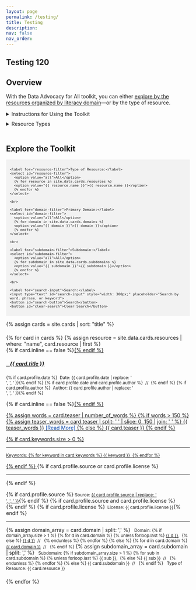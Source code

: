 ```yaml
---
layout: page
permalink: /testing/
title: Testing
description:
nav: false
nav_order: 
---
```


## Testing 120

## Overview

With the Data Advocacy for All toolkit, you can either [explore by the resources organized by literacy domain](../literacy-domains/)—or by the type of resource.

<details>
  <summary>Instructions for Using the Toolkit</summary>
  <div class="content">
    This toolkit works on a filtering reduction model, meaning that all cards initially populate and then are reduced to fit any filtering criteria submitted. 
    <br><br>
    You can filter the toolkit below by:
    <ul>
      <li>Type of resource, with a full list below specifying the various resource types</li>
      <li>Literacy domains and subdomains, which you can learn more about on the <a href="../literacydomains/">literacy domains overview page</a></li>
      <li>A custom search, which will populate as you type or whenever you click the "search" button; the "clear search" button will clear all search results</li>
    </ul>
  </div>
</details>

<div style="height:5px;font-size:1px;">&nbsp;<br></div>
<div style="height:5px;font-size:1px;">&nbsp;</div>

<details>
  <summary>Resource Types</summary>
  <div class="content">
  <ul>
    <li><b>Terms:</b> Terms refer to concepts that are key to each subdomain along with brief definitions and identification of source. Most of the concepts are discussed in the subdomain’s open access readings.</li>
    <br>
    <li><b>Readings:</b> Readings include open access sources that introduce students to important frameworks, concepts, practices, and strategies for doing data advocacy. A list of closed access content is also included on some occasions.</li>
    <br>
    <li><b>Assignments:</b> Assignments include formal work that gives students opportunity to learn, practice, and reflect on their experiences with data advocacy. These assignments can also be used to assess student learning in relation to each data literacy domain and subdomain. </li>
    <br>
    <li><b>Activities:</b> Activities include open-access lessons, varying in length and scope, that can be implemented in the classroom to help students hone their abilities to work with data in several literacy domains and subdomains.</li>
    <br>
    <li><b>Tutorials:</b> Tutorials include step-by-step instructions for using various open-access digital tools to work with data. All tutorials rely on minimal computing, so no previous computer experience is required.</li>
    <br>
    <li><b>Teaching Modules:</b> Teaching Modules include lesson plans that can be taught in sequence to help students gain experience with a particular literacy domain or subdomain. While all modules include readings, glossary, activities, and formal assignments, some modules also include tutorials.</li>
    <br>
    <li><b>Datasets:</b> Datasets are freely accessible collections of information that can be used for inquiry, learning, and/or practice. Some datasets are referenced in activities, assignments, modules, and tutorials, while others are simply listed as potential resources and/or models for data advocacy. </li>
    <br>
    <li><b>Examples of Data Advocacy:</b> Examples of Data Advocacy are a collection of projects and advocacy movements that utilize data advocacy to bring about social change. Like the datasets, some of these examples are referenced in activities, assignments, modules, and tutorials, while others are simply listed to further model for data advocacy.</li></ul></div>
</details>

<br>

## Explore the Toolkit

<div style="background-color: #f2f2f2; padding: 10px;">
  <div id="filter-options" style="font-size: 0.8em;">
    
    <label for="resource-filter">Type of Resource:</label>
    <select id="resource-filter">
      <option value="all">All</option>
      {% for resource in site.data.cards.resources %}
      <option value="{{ resource.name }}">{{ resource.name }}</option>
      {% endfor %}
    </select>

    <br>

    <label for="domain-filter">Primary Domain:</label>
    <select id="domain-filter">
      <option value="all">All</option>
      {% for domain in site.data.cards.domains %}
      <option value="{{ domain }}">{{ domain }}</option>
      {% endfor %}
    </select>

    <br>

    <label for="subdomain-filter">Subdomain:</label>
    <select id="subdomain-filter">
      <option value="all">All</option>
      {% for subdomain in site.data.cards.subdomains %}
      <option value="{{ subdomain }}">{{ subdomain }}</option>
      {% endfor %}
    </select>

    <br>

    <label for="search-input">Search:</label>
    <input type="text" id="search-input" style="width: 300px;" placeholder="Search by word, phrase, or keyword">
    <button id="search-button">Search</button>
    <button id="clear-search">Clear Search</button>

  </div>
</div>

{% assign cards = site.cards | sort: "title" %}

<div id="card-list" style="margin-top: 20px;">
  {% for card in cards %}
  {% assign resource = site.data.cards.resources | where: "name", card.resource | first %} <!-- this line of code is matching the resource type to its corresponding icon in cards.yml -->

<!--
  <div class="card {% if card.inline == false %}hoverable{% endif %}" style="margin-bottom: 20px;" data-domain="{{ card.domain }}" data-subdomain="{{ card.subdomain }}">
-->
  <div class="card {% if card.inline == false %}hoverable{% endif %}" style="margin-bottom: 20px;" data-domain="{{ card.domain | join: ',' }}" data-subdomain="{{ card.subdomain | join: ',' }}">
    <div class="row no-gutters">
      <div class="team">
        <div class="card-body">
          {% if card.inline == false %}<a href="{{ card.url | relative_url }}">{% endif %}
            <h5 class="card-title"><i class="{{ resource.icon | default: 'fas fa-file' }}"></i>&nbsp;&nbsp; {{ card.title }}</h5></a>
          <p class="card-text"><small class="test-muted">{% if card.profile.date %}<i class="fa-solid fa-calendar"></i>&nbsp; Date: {{ card.profile.date | replace: '<br />', ', ' }}{% endif %}
            {% if card.profile.date and card.profile.author %}&nbsp;&nbsp;//&nbsp;&nbsp;{% endif %}
            {% if card.profile.author %}<i class="fa-solid fa-user"></i>&nbsp; Author: {{ card.profile.author | replace: '<br />', ', ' }}{% endif %}</small></p>
          {% if card.inline == false %}<a href="{{ card.url | relative_url }}">{% endif %}
            <p class="card-text">
              {% assign words = card.teaser | number_of_words %}
              {% if words > 150 %}
              {% assign teaser_words = card.teaser | split: ' ' | slice: 0, 150 | join: ' ' %}
              {{ teaser_words }} <span style="color: #0140A8;">[Read More]</span>
              {% else %}
              {{ card.teaser }}
              {% endif %}
            </p>
          {% if card.keywords.size > 0 %}
            <hr class="solid">
            <p class="card-text test-muted keyword"><small>Keywords: {% for keyword in card.keywords %}<i class="fa-solid fa-hashtag fa-sm"></i>&nbsp;{{ keyword }}&nbsp;&nbsp;{% endfor %}</small></p>
            {% endif %}
            </a>
            {% if card.profile.source or card.profile.license %}
              <hr class="solid">
              {% endif %}
              <p class="card-text">
                {% if card.profile.source %}<small class="test-muted"><i class="fas fa-link"></i> Source: <a href="{{ card.profile.source }}">{{ card.profile.source | replace: '<br />', ', ' }}</a></small>{% endif %}
                {% if card.profile.source and card.profile.license %}<br>{% endif %}
                {% if card.profile.license %}<small class="test-muted"><i class="fa-solid fa-quote-left"></i>&nbsp; License: {{ card.profile.license }}</small>{% endif %}
              </p>
              <hr class="solid">
              <p class="card-text">
                <!-- rendering multiple domains vs. single domain -->
                {% assign domain_array = card.domain | split: ',' %}
                  <small class="test-muted domain"><i class="fa-solid fa-square"></i> &nbsp; Domain: 
                  {% if domain_array.size > 1 %}
                    {% for d in card.domain %}
                      {% unless forloop.last %}
                        <a href="{{ site.url }}{{ site.baseurl }}{{ d | downcase | replace: ' ', '-' }}">{{ d }}</a>,&nbsp;   
                      {% else %}
                        <a href="{{ site.url }}{{ site.baseurl }}{{ d | downcase | replace: ' ', '-' }}">{{ d }}</a>&nbsp;&nbsp;//&nbsp;&nbsp;
                      {% endunless %}
                    {% endfor %}
                  {% else %}
                    {% for d in card.domain %}
                    <a href="{{ site.url }}{{ site.baseurl }}{{ d | downcase | replace: ' ', '-' }}">{{ card.domain }}</a>&nbsp;&nbsp;//&nbsp;&nbsp;      
                  {% endif %}
                  </small>
                <!-- rendering multiple subdomains vs. single subdomain -->
                {% assign subdomain_array = card.subdomain | split: ',' %}
                  <small class="test-muted subdomain"><i class="fa-solid fa-sitemap"></i>&nbsp; Subdomain:
                  {% if subdomain_array.size > 1 %}
                    {% for sub in card.subdomain %}
                      {% unless forloop.last %}
                        {{ sub }},&nbsp;
                      {% else %}
                        {{ sub }}&nbsp;&nbsp;//&nbsp;&nbsp;
                      {% endunless %}
                    {% endfor %}
                  {% else %}
                    {{ card.subdomain }}&nbsp;&nbsp;//&nbsp;&nbsp;
                  {% endif %}
                  </small>
                  <small class="test-muted resource"><i class="{{ resource.icon | default: 'fas fa-file' }}"></i>&nbsp; Type of Resource: {{ card.resource }}</small><br>
              </p>
            </div>
          </div>
        </div>
      </div>
      {% endfor %}
    </div>

<script>
document.addEventListener('DOMContentLoaded', function() {
  const domainFilter = document.getElementById('domain-filter');
  const subdomainFilter = document.getElementById('subdomain-filter');
  const resourceFilter = document.getElementById('resource-filter');
  const keywordLinks = document.querySelectorAll('.keyword-filter');
  const cards = document.querySelectorAll('.card');
  const searchInput = document.getElementById('search-input');
  const clearSearchBtn = document.getElementById('clear-search');
  const searchBtn = document.getElementById('search-button');

  // Define a mapping of subdomains to corresponding domains
  const subdomainToDomain = {
    'All': 'All',
    'Defining Data': 'Understanding Data',
    'Critiquing Data': 'Understanding Data',
    'Acting Ethically with Data': 'Understanding Data',
    'Advocating with Data': 'Understanding Data',
    'Collecting Data': 'Processing Data',
    'Organizing and Cleaning Data': 'Processing Data',
    'Analyzing Data': 'Processing Data',
    'Storing and Preserving Data': 'Processing Data',
    'Making Claims with Data': 'Persuading with Data',
    'Visualizing Data': 'Persuading with Data',
    'Mapping Data': 'Persuading with Data',
    'Telling Stories with Data': 'Persuading with Data'
  };

  function filterCards() {
    const selectedDomain = domainFilter.value;
    const selectedSubdomain = subdomainFilter.value;
    const selectedResource = resourceFilter.value;

    cards.forEach(card => {
      const domain = card.getAttribute('data-domain'); // Get domain from data attribute
      const subdomain = card.getAttribute('data-subdomain'); // Get subdomain from data attribute
      const resource = card.querySelector('.resource').textContent.trim().replace('Type of Resource: ', ''); 

      const domainMatch = selectedDomain === 'all' || domain === selectedDomain;
      const subdomainMatch = selectedSubdomain === 'all' || subdomain === selectedSubdomain;
      const resourceMatch = selectedResource === 'all' || resource === selectedResource;

      if (domainMatch && subdomainMatch && resourceMatch) {
        card.style.display = 'block';
      } else {
        card.style.display = 'none';
      }
    });
  }

  domainFilter.addEventListener('change', function() {
    // Reset the subdomain filter to "All" when the domain filter changes
    subdomainFilter.value = 'all';
    filterCards();
  });

  subdomainFilter.addEventListener('change', function() {
    // Update the domain filter based on the selected subdomain
    const selectedSubdomain = subdomainFilter.value;
    const correspondingDomain = subdomainToDomain[selectedSubdomain];
    if (correspondingDomain) {
      domainFilter.value = correspondingDomain;
    } else if (selectedSubdomain === 'all') {
      domainFilter.value = 'all'; // Set domain filter to 'all' if 'all' is selected for subdomain
    }
    filterCards();
  });
  
  resourceFilter.addEventListener('change', filterCards);

  keywordLinks.forEach(link => {
    link.addEventListener('click', function(event) {
      event.preventDefault();
      const selectedKeyword = this.getAttribute('data-keyword');
      filterCardsByKeyword(selectedKeyword);
    });
  });

  searchInput.addEventListener('input', function() {
    filterCardsBySearch(this.value.trim());
  });

  searchBtn.addEventListener('click', function() {
    searchInput.form.submit();
  });

  clearSearchBtn.addEventListener('click', function() {
    searchInput.value = '';
    filterCardsBySearch('');
  });

  function filterCardsBySearch(keyword) {
    cards.forEach(card => {
      const cardText = card.textContent.toLowerCase();
      if (cardText.includes(keyword.toLowerCase())) {
        card.style.display = 'block';
      } else {
        card.style.display = 'none';
      }
    });
  }

  // Set the filters to default values on page load
  function resetFilters() {
    domainFilter.value = 'all';
    subdomainFilter.value = 'all';
    resourceFilter.value = 'all';
    searchInput.value = '';
  }

  // Initial filtering when the page loads
  function initialize() {
    resetFilters();
    filterCards();
  }

  // Handle both DOMContentLoaded and pageshow events
  window.addEventListener('pageshow', initialize);
  initialize();
});
</script>

